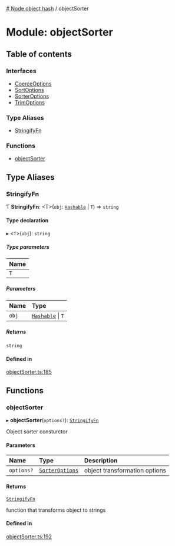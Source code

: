 [# Node object hash](../README.md) / objectSorter

# Module: objectSorter

## Table of contents

### Interfaces

- [CoerceOptions](../interfaces/objectSorter.CoerceOptions.md)
- [SortOptions](../interfaces/objectSorter.SortOptions.md)
- [SorterOptions](../interfaces/objectSorter.SorterOptions.md)
- [TrimOptions](../interfaces/objectSorter.TrimOptions.md)

### Type Aliases

- [StringifyFn](objectSorter.md#stringifyfn)

### Functions

- [objectSorter](objectSorter.md#objectsorter)

## Type Aliases

### StringifyFn

Ƭ **StringifyFn**: <T\>(`obj`: [`Hashable`](../interfaces/hasher.Hashable.md) \| `T`) => `string`

#### Type declaration

▸ <`T`\>(`obj`): `string`

##### Type parameters

| Name |
| :--- |
| `T`  |

##### Parameters

| Name  | Type                                                  |
| :---- | :---------------------------------------------------- |
| `obj` | [`Hashable`](../interfaces/hasher.Hashable.md) \| `T` |

##### Returns

`string`

#### Defined in

[objectSorter.ts:185](https://github.com/SkeLLLa/node-object-hash/blob/22b763e/src/objectSorter.ts#L185)

## Functions

### objectSorter

▸ **objectSorter**(`options?`): [`StringifyFn`](objectSorter.md#stringifyfn)

Object sorter consturctor

#### Parameters

| Name       | Type                                                           | Description                   |
| :--------- | :------------------------------------------------------------- | :---------------------------- |
| `options?` | [`SorterOptions`](../interfaces/objectSorter.SorterOptions.md) | object transformation options |

#### Returns

[`StringifyFn`](objectSorter.md#stringifyfn)

function that transforms object to strings

#### Defined in

[objectSorter.ts:192](https://github.com/SkeLLLa/node-object-hash/blob/22b763e/src/objectSorter.ts#L192)
